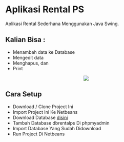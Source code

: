 # Aplikasi Rental PS
Aplikasi Rental Sederhana Menggunakan Java Swing.

## Kalian Bisa :

- Menambah data ke Database
- Mengedit data
- Menghapus, dan
- Print

<p align="center"><img src="https://drive.google.com/uc?export=view&id=143kZp2RWbyl7W8_mOn_qFQa-qwIGLXJB width="400"></p>

## Cara Setup

- Download / Clone Project Ini
- Import Project Ini Ke Netbeans
- Download Database <a href="https://drive.google.com/file/d//view?usp=sharing" target="_blank" rel="noopener noreferrer">disini</a>
- Tambah Database dbrentalps Di phpmyadmin
- Import Database Yang Sudah Didownload
- Run Project Di Netbeans



